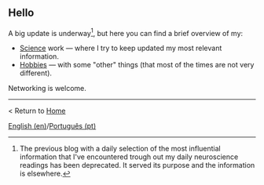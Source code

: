## Hello

A big update is underway[^1], but here you can find a brief overview of my:

- [Science](science) work — where I try to keep updated my most relevant information.
- [Hobbies](hobbies) — with some "other" things (that most of the times are not very different).

Networking is welcome.

[^1]: The previous blog with a daily selection of the most influential information that I've encountered trough out my daily neuroscience readings has been deprecated. It served its purpose and the information is elsewhere.

---

< Return to [Home](readme.md)

[English (en)](readme.md)/[Português (pt)](readmept)
